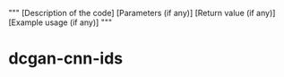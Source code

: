 """
[Description of the code]
[Parameters (if any)]
[Return value (if any)]
[Example usage (if any)]
"""
# dcgan-cnn-ids
